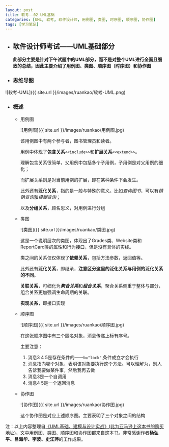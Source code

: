 ```yaml
---
layout: post
title: 软考——02 UML基础
categories: [UML, 软考, 软件设计师, 用例图, 类图, 时序图, 顺序图, 协作图]
tags: [学习笔记]
---
```


- ## 软件设计师考试——UML基础部分

  **此部分主要是针对下午试题中的UML部分，而不是对整个UML进行全面且细致的总结，因此主要介绍了用例图、类图、顺序图（时序图）和协作图**

- ### 思维导图


![软考-UML]({{ site.url }}/images/ruankao/软考-UML.png)

<!--more-->

- ### 概述

  - 用例图

    ![用例图]({{ site.url }}/images/ruankao/用例图.jpg)

    该用例图中有两个参与者，图书管理员和读者。

    用例中体现了**包含关系**`<<include>>`和**扩展关系**`<<extend>>`。

    理解包含关系很简单，父用例中包括多个子用例，子用例是对父用例的细化；

    而扩展关系则是对当前用例的扩展，即在某种条件下会发生。

    此外还有**泛化关系**，指的是一般与特殊的意义。比如*查询图书*，可以有*精确查询*和*模糊查询*；

    以及**分组关系**，顾名思义，对用例进行分组

  - 类图

    ![类图]({{ site.url }}/images/ruankao/类图.jpg)

    这是一个说明层次的类图，体现出了Grades类、Website类和ReportCard类的属性和行为接口，但是没有具体的实线。

    类之间的关系仅仅体现了**依赖关系**，包括方法参数，返回值等。

    此外还有**泛化关系**，即继承，**注意区分这里的泛化关系与用例的泛化关系的不同**。

    **关联关系**，可细化为***聚合关系***和***组合关系***，聚合关系侧重于整体与部分，组合关系更加强调生命周期的关联。

    **实现关系**，即接口实现

  - 顺序图

    ![顺序图]({{ site.url }}/images/ruankao/顺序图.jpg)

    在这张顺序图中有三个匿名对象，消息传递上标有序号。

    主要注意：

    1. 消息3 4 5是存在条件的——`b="lock"`,条件成立才会执行
    2. 消息指向哪个对象，表明该对象要执行这个方法。可以理解为，别人告诉我要做某件事，然后我再去做
    3. 消息3是一个自调用
    4. 消息4 5是一个返回消息

  - 协作图

    ![协作图]({{ site.url }}/images/ruankao/协作图.jpg)

    这个协作图是对应上述顺序图。主要表明了三个对象之间的结构



注：以上内容整理自[《UML基础、建模与设计实战》(此为亚马逊上这本书的购买地址)](https://www.amazon.cn/dp/B008XDAVN2/ref=sr_1_5?ie=UTF8&qid=1538892813&sr=8-5&keywords=UML%E5%9F%BA%E7%A1%80%E3%80%81%E5%BB%BA%E6%A8%A1)，文中用例图、类图、顺序图和协作图都来自这本书。非常感谢作者**杨弘平、吕海华、李波、史江萍**的工作成果。